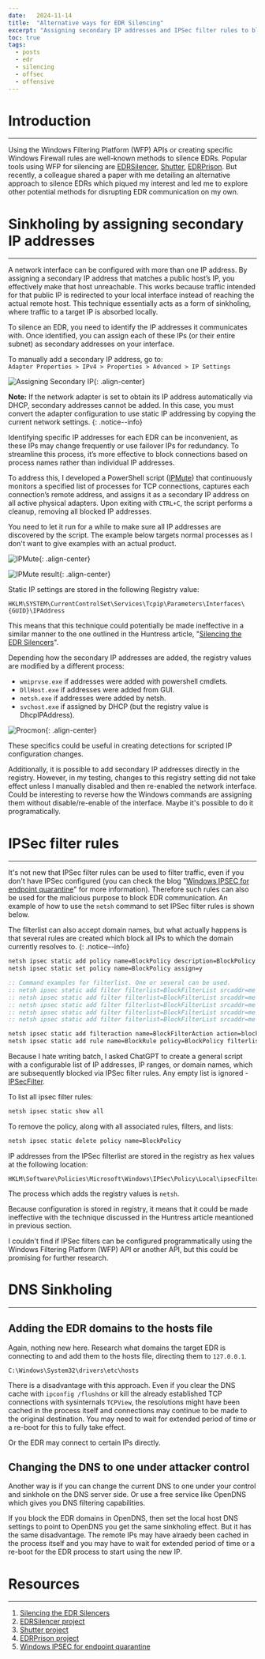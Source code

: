 ```yaml
---
date:   2024-11-14
title:  "Alternative ways for EDR Silencing"
excerpt: "Assigning secondary IP addresses and IPSec filter rules to block EDR communication"
toc: true
tags:
  - posts
  - edr
  - silencing
  - offsec
  - offensive
---
```

# Introduction  
---
Using the Windows Filtering Platform (WFP) APIs or creating specific Windows Firewall rules are well-known methods to silence EDRs. Popular tools using WFP for silencing are [EDRSilencer](https://github.com/netero1010/EDRSilencer), [Shutter](https://github.com/dsnezhkov/shutter), [EDRPrison](https://github.com/senzee1984/EDRPrison). But recently, a colleague shared a paper with me detailing an alternative approach to silence EDRs which piqued my interest and led me to explore other potential methods for disrupting EDR communication on my own.  

# Sinkholing by assigning secondary IP addresses  
---
A network interface can be configured with more than one IP address. By assigning a secondary IP address that matches a public host’s IP, you effectively make that host unreachable. This works because traffic intended for that public IP is redirected to your local interface instead of reaching the actual remote host. This technique essentially acts as a form of sinkholing, where traffic to a target IP is absorbed locally.  

To silence an EDR, you need to identify the IP addresses it communicates with. Once identified, you can assign each of these IPs (or their entire subnet) as secondary addresses on your interface.

To manually add a secondary IP address, go to:  
`Adapter Properties > IPv4 > Properties > Advanced > IP Settings`  

![Assigning Secondary IP](https://idafchev.github.io/blog/assets/images/edr_silencing/secondary_ip.png){: .align-center}  

**Note:** If the network adapter is set to obtain its IP address automatically via DHCP, secondary addresses cannot be added. In this case, you must convert the adapter configuration to use static IP addressing by copying the current network settings.
{: .notice--info}

Identifying specific IP addresses for each EDR can be inconvenient, as these IPs may change frequently or use failover IPs for redundancy. To streamline this process, it’s more effective to block connections based on process names rather than individual IP addresses.  

To address this, I developed a PowerShell script ([IPMute](https://github.com/idafchev/IPMute/blob/main/ipmute.ps1)) that continuously monitors a specified list of processes for TCP connections, captures each connection’s remote address, and assigns it as a secondary IP address on all active physical adapters. Upon exiting with `CTRL+C`, the script performs a cleanup, removing all blocked IP addresses.

You need to let it run for a while to make sure all IP addresses are discovered by the script. The example below targets normal processes as I don't want to give examples with an actual product.  

![IPMute](https://idafchev.github.io/blog/assets/images/edr_silencing/ip_mute.png){: .align-center}  

![IPMute result](https://idafchev.github.io/blog/assets/images/edr_silencing/secondary_ip_2.png){: .align-center}  

Static IP settings are stored in the following Registry value:  
```
HKLM\SYSTEM\CurrentControlSet\Services\Tcpip\Parameters\Interfaces\{GUID}\IPAddress
```  
This means that this technique could potentially be made ineffective in a similar manner to the one outlined in the Huntress article, "[Silencing the EDR Silencers](https://www.huntress.com/blog/silencing-the-edr-silencers)".  

Depending how the secondary IP addresses are added, the registry values are modified by a different process:  
- `wmiprvse.exe` if addresses were added with powershell cmdlets.  
- `DllHost.exe` if addresses were added from GUI.  
- `netsh.exe` if addresses were added by netsh.  
- `svchost.exe` if assigned by DHCP (but the registry value is DhcpIPAddress).  

![Procmon](https://idafchev.github.io/blog/assets/images/edr_silencing/procmon.png){: .align-center}  

These specifics could be useful in creating detections for scripted IP configuration changes.  

Additionally, it is possible to add secondary IP addresses directly in the registry. However, in my testing, changes to this registry setting did not take effect unless I manually disabled and then re-enabled the network interface. Could be interesting to reverse how the Windows commands are assigning them without disable/re-enable of the interface. Maybe it's possible to do it programatically.    

# IPSec filter rules
---
It's not new that IPSec filter rules can be used to filter traffic, even if you don't have IPSec configured (you can check the blog "[Windows IPSEC for endpoint quarantine](https://mgreen27.github.io/posts/2020/07/23/IPSEC.html)" for more information). Therefore such rules can also be used for the malicious purpose to block EDR communication. An example of how to use the `netsh` command to set IPSec filter rules is shown below. 

The filterlist can also accept domain names, but what actually happens is that several rules are created which block all IPs to which the domain currently resolves to.
{: .notice--info}

```bat
netsh ipsec static add policy name=BlockPolicy description=BlockPolicy
netsh ipsec static set policy name=BlockPolicy assign=y

:: Command examples for filterlist. One or several can be used.
:: netsh ipsec static add filter filterlist=BlockFilterList srcaddr=me dstaddr=X.X.X.X protocol=tcp description="FilterList"
:: netsh ipsec static add filter filterlist=BlockFilterList srcaddr=me dstaddr=X.X.X.X dstmask=24 protocol=tcp description="FilterList"
:: netsh ipsec static add filter filterlist=BlockFilterList srcaddr=me dstaddr=X.X.X.X Y.Y.Y.Y dstmask=32 protocol=tcp description="FilterList"
:: netsh ipsec static add filter filterlist=BlockFilterList srcaddr=me dstaddr=X.X.X.X-Y.Y.Y.Y dstmask=32 protocol=tcp description="FilterList"
:: netsh ipsec static add filter filterlist=BlockFilterList srcaddr=me dstaddr=DOMAIN.COM protocol=tcp description="FilterList"

netsh ipsec static add filteraction name=BlockFilterAction action=block
netsh ipsec static add rule name=BlockRule policy=BlockPolicy filterlist=BlockFilterList filteraction=BlockFilterAction description="IPSec Block Rule"
```

Because I hate writing batch, I asked ChatGPT to create a general script with a configurable list of IP addresses, IP ranges, or domain names, which are subsequently blocked via IPSec filter rules. Any empty list is ignored - [IPSecFilter](https://github.com/idafchev/IPSecFilter/blob/main/ipsecfilter.bat).  

To list all ipsec filter rules:  
```bat
netsh ipsec static show all
```  

To remove the policy, along with all associated rules, filters, and lists: 
```bat
netsh ipsec static delete policy name=BlockPolicy
```  

IP addresses from the IPSec filterlist are stored in the registry as hex values at the following location:  
```
HKLM\Software\Policies\Microsoft\Windows\IPSec\Policy\Local\ipsecFilter{GUID}\ipsecData
```  
The process which adds the registry values is `netsh`.

Because configuration is stored in registry, it means that it could be made ineffective with the technique discussed in the Huntress article meantioned in previous section.

I couldn't find if IPSec filters can be configured programmatically using the Windows Filtering Platform (WFP) API or another API, but this could be promising for further research.

# DNS Sinkholing
---
## Adding the EDR domains to the hosts file
Again, nothing new here. Research what domains the target EDR is connecting to and add them to the hosts file, directing them to `127.0.0.1`.

```
C:\Windows\System32\drivers\etc\hosts
```  

There is a disadvantage with this approach. Even if you clear the DNS cache with `ipconfig /flushdns` or kill the already established TCP connections with sysinternals `TCPView`, the resolutions might have been cached in the process itself and connections may continue to be made to the original destination. You may need to wait for extended period of time or a re-boot for this to fully take effect.

Or the EDR may connect to certain IPs directly.

## Changing the DNS to one under attacker control
Another way is if you can change the current DNS to one under your control and sinkhole on the DNS server side.
Or use a free service like OpenDNS which gives you DNS filtering capabilities.

If you block the EDR domains in OpenDNS, then set the local host DNS settings to point to OpenDNS you get the same sinkholing effect.
But it has the same disadvantage. The remote IPs may have alraedy been cached in the process itself and you may have to wait for extended period of time or a re-boot for the EDR process to start using the new IP.

# Resources
---
1. [Silencing the EDR Silencers](https://www.huntress.com/blog/silencing-the-edr-silencers)  
2. [EDRSilencer project](https://github.com/netero1010/EDRSilencer)  
3. [Shutter project](https://github.com/dsnezhkov/shutter)  
4. [EDRPrison project](https://github.com/senzee1984/EDRPrison)  
5. [Windows IPSEC for endpoint quarantine](https://mgreen27.github.io/posts/2020/07/23/IPSEC.html)  
